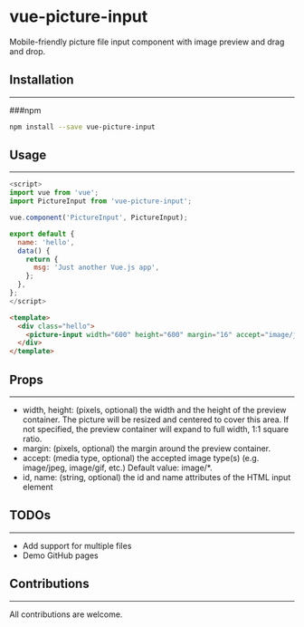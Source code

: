 vue-picture-input
=============

Mobile-friendly picture file input component with image preview and drag and drop.

## Installation
---------------
###npm
``` sh
npm install --save vue-picture-input
```

## Usage
---------------

```javascript
<script>
import vue from 'vue';
import PictureInput from 'vue-picture-input';

vue.component('PictureInput', PictureInput);

export default {
  name: 'hello',
  data() {
    return {
      msg: 'Just another Vue.js app',
    };
  },
};
</script>
```

```HTML
<template>
  <div class="hello">    
    <picture-input width="600" height="600" margin="16" accept="image/jpeg,image/png"></picture-input>    
  </div>
</template>
```

## Props
---------------

- width, height: (pixels, optional) the width and the height of the preview container. The picture will be resized and centered to cover this area. If not specified, the preview container will expand to full width, 1:1 square ratio.
- margin: (pixels, optional) the margin around the preview container.
- accept: (media type, optional) the accepted image type(s) (e.g. image/jpeg, image/gif, etc.) Default value: image/*. 
- id, name: (string, optional) the id and name attributes of the HTML input element


## TODOs
---------------
- Add support for multiple files 
- Demo GitHub pages


## Contributions
---------------
All contributions are welcome.
